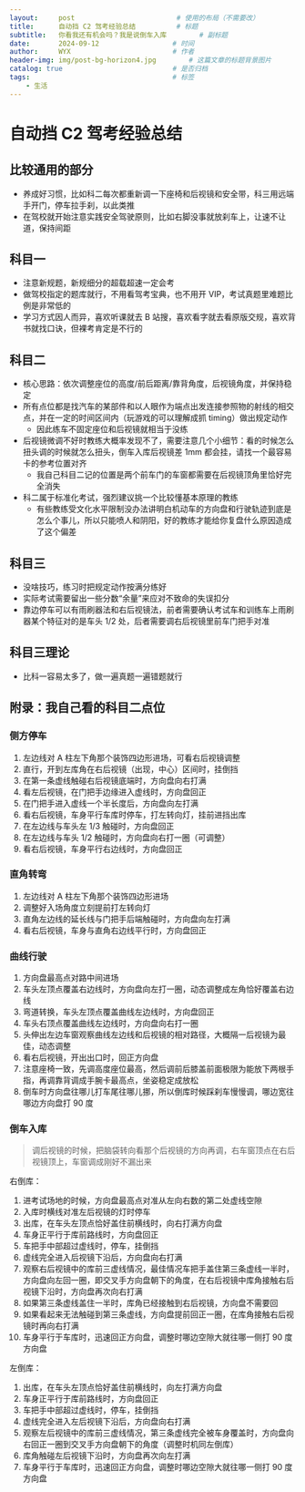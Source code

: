 ```yaml
---
layout:     post                         # 使用的布局（不需要改）
title:      自动挡 C2 驾考经验总结          # 标题 
subtitle:   你看我还有机会吗？我是说倒车入库        # 副标题
date:       2024-09-12 				    # 时间
author:     WYX 					    # 作者
header-img: img/post-bg-horizon4.jpg 	    # 这篇文章的标题背景图片
catalog: true 						    # 是否归档
tags:								    # 标签
    - 生活
---
```


# 自动挡 C2 驾考经验总结

## 比较通用的部分

- 养成好习惯，比如科二每次都重新调一下座椅和后视镜和安全带，科三用远端手开门，停车拉手刹，以此类推
- 在驾校就开始注意实践安全驾驶原则，比如右脚没事就放刹车上，让速不让道，保持间距

## 科目一

- 注意新规题，新规细分的超载超速一定会考
- 做驾校指定的题库就行，不用看驾考宝典，也不用开 VIP，考试真题里难题比例是非常低的
- 学习方式因人而异，喜欢听课就去 B 站搜，喜欢看字就去看原版交规，喜欢背书就找口诀，但裸考肯定是不行的

## 科目二

- 核心思路：依次调整座位的高度/前后距离/靠背角度，后视镜角度，并保持稳定
- 所有点位都是找汽车的某部件和以人眼作为端点出发连接参照物的射线的相交点，并在一定的时间区间内（玩游戏的可以理解成抓 timing）做出规定动作
  - 因此练车不固定座位和后视镜就相当于没练
- 后视镜微调不好时教练大概率发现不了，需要注意几个小细节：看的时候怎么扭头调的时候就怎么扭头，倒车入库后视镜差 1mm 都会挂，请找一个最容易卡的参考位置对齐
  - 我自己科目二记的位置是两个前车门的车窗都需要在后视镜顶角里恰好完全消失
- 科二属于标准化考试，强烈建议挑一个比较懂基本原理的教练
  - 有些教练受文化水平限制没办法讲明白机动车的方向盘和行驶轨迹到底是怎么个事儿，所以只能喷人和阴阳，好的教练才能给你复盘什么原因造成了这个偏差

## 科目三

- 没啥技巧，练习时把规定动作按满分练好
- 实际考试需要留出一些分数“余量”来应对不致命的失误扣分
- 靠边停车可以有雨刷器法和右后视镜法，前者需要确认考试车和训练车上雨刷器某个特征对的是车头 1/2 处，后者需要调右后视镜里前车门把手对准

## 科目三理论

- 比科一容易太多了，做一遍真题一遍错题就行

## 附录：我自己看的科目二点位

### 侧方停车

1. 左边线对 A 柱左下角那个装饰四边形进场，可看右后视镜调整
1. 直行，开到左库角在右后视镜（出现，中心）区间时，挂倒挡
1. 在第一条虚线触碰右后视镜底端时，方向盘向右打满
1. 看左后视镜，在门把手边缘进入虚线时，方向盘回正
1. 在门把手进入虚线一个半长度后，方向盘向左打满
1. 看右后视镜，车身平行车库时停车，打左转向灯，挂前进挡出库
1. 在左边线与车头左 1/3 触碰时，方向盘回正
1. 在左边线与车头 1/2 触碰时，方向盘向右打一圈（可调整）
1. 看右后视镜，车身平行右边线时，方向盘回正

### 直角转弯

1. 左边线对 A 柱左下角那个装饰四边形进场
1. 调整好入场角度立刻提前打左转向灯
1. 直角左边线的延长线与门把手后端触碰时，方向盘向左打满
1. 看右后视镜，车身与直角右边线平行时，方向盘回正

### 曲线行驶

1. 方向盘最高点对路中间进场
1. 车头左顶点覆盖右边线时，方向盘向左打一圈，动态调整成左角恰好覆盖右边线
1. 弯道转换，车头左顶点覆盖曲线左边线时，方向盘回正
1. 车头右顶点覆盖曲线左边线时，方向盘向右打一圈
1. 头伸出左边车窗观察曲线左边线和后视镜的相对路径，大概隔一后视镜为最佳，动态调整
1. 看右后视镜，开出出口时，回正方向盘
1. 注意座椅一致，先调高度座位最高，然后调前后膝盖前面极限为能放下两根手指，再调靠背调成手腕卡最高点，坐姿稳定成放松
1. 倒车时方向盘往哪儿打车尾往哪儿挪，所以倒库时候踩刹车慢慢调，哪边宽往哪边方向盘打 90 度

### 倒车入库

> 调后视镜的时候，把脑袋转向看那个后视镜的方向再调，右车窗顶点在右后视镜顶上，车窗调成刚好不漏出来

右倒库：

1. 进考试场地的时候，方向盘最高点对准从左向右数的第二处虚线空隙
1. 入库时横线对准左后视镜的灯时停车
1. 出库，在车头左顶点恰好盖住前横线时，向右打满方向盘
1. 车身正平行于库前路线时，方向盘回正
1. 车把手中部超过虚线时，停车，挂倒挡
1. 虚线完全进入后视镜下沿后，方向盘向右打满
1. 观察右后视镜中的库前三虚线情况，最佳情况车把手盖住第三条虚线一半时，方向盘向左回一圈，即交叉手方向盘朝下的角度，在右后视镜中库角接触右后视镜下沿时，方向盘再次向右打满
1. 如果第三条虚线盖住一半时，库角已经接触到右后视镜，方向盘不需要回
1. 如果看起来无法触碰到第三条虚线，方向盘提前回正一圈，在库角接触右后视镜时再向右打满
1. 车身平行于车库时，迅速回正方向盘，调整时哪边空隙大就往哪一侧打 90 度方向盘

左倒库：

1. 出库，在车头左顶点恰好盖住前横线时，向左打满方向盘
1. 车身正平行于库前路线时，方向盘回正
1. 车把手中部超过虚线时，停车，挂倒挡
1. 虚线完全进入左后视镜下沿后，方向盘向右打满
1. 观察左后视镜中的库前三虚线情况，第三条虚线完全被车身覆盖时，方向盘向右回正一圈到交叉手方向盘朝下的角度（调整时机同左倒库）
1. 库角触碰左后视镜下沿时，方向盘再次向左打满
1. 车身平行于车库时，迅速回正方向盘，调整时哪边空隙大就往哪一侧打 90 度方向盘